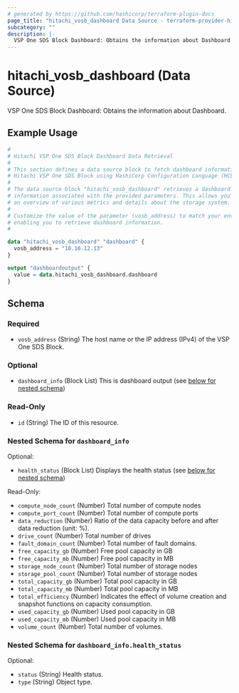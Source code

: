 ```yaml
---
# generated by https://github.com/hashicorp/terraform-plugin-docs
page_title: "hitachi_vosb_dashboard Data Source - terraform-provider-hitachi"
subcategory: ""
description: |-
  VSP One SDS Block Dashboard: Obtains the information about Dashboard.
---
```


# hitachi_vosb_dashboard (Data Source)

VSP One SDS Block Dashboard: Obtains the information about Dashboard.

## Example Usage

```terraform
#
# Hitachi VSP One SDS Block Dashboard Data Retrieval
#
# This section defines a data source block to fetch dashboard information from a
# Hitachi VSP One SDS Block using HashiCorp Configuration Language (HCL).
#
# The data source block "hitachi_vosb_dashboard" retrieves a dashboard of
# information associated with the provided parameters. This allows you to access
# an overview of various metrics and details about the storage system.
#
# Customize the value of the parameter (vosb_address) to match your environment,
# enabling you to retrieve dashboard information.
#

data "hitachi_vosb_dashboard" "dashboard" {
  vosb_address = "10.10.12.13"
}

output "dashboardoutput" {
  value = data.hitachi_vosb_dashboard.dashboard
}
```

<!-- schema generated by tfplugindocs -->
## Schema

### Required

- `vosb_address` (String) The host name or the IP address (IPv4) of the VSP One SDS Block.

### Optional

- `dashboard_info` (Block List) This is dashboard output (see [below for nested schema](#nestedblock--dashboard_info))

### Read-Only

- `id` (String) The ID of this resource.

<a id="nestedblock--dashboard_info"></a>
### Nested Schema for `dashboard_info`

Optional:

- `health_status` (Block List) Displays the health status (see [below for nested schema](#nestedblock--dashboard_info--health_status))

Read-Only:

- `compute_node_count` (Number) Total number of compute nodes
- `compute_port_count` (Number) Total number of compute ports
- `data_reduction` (Number) Ratio of the data capacity before and after data reduction (unit: %).
- `drive_count` (Number) Total number of drives
- `fault_domain_count` (Number) Total number of fault domains.
- `free_capacity_gb` (Number) Free pool capacity in GB
- `free_capacity_mb` (Number) Free pool capacity in MB
- `storage_node_count` (Number) Total number of storage nodes
- `storage_pool_count` (Number) Total number of storage nodes
- `total_capacity_gb` (Number) Total pool capacity in GB
- `total_capacity_mb` (Number) Total pool capacity in MB
- `total_efficiency` (Number) Indicates the effect of volume creation and snapshot functions on capacity consumption.
- `used_capacity_gb` (Number) Used pool capacity in GB
- `used_capacity_mb` (Number) Used pool capacity in MB
- `volume_count` (Number) Total number of volumes.

<a id="nestedblock--dashboard_info--health_status"></a>
### Nested Schema for `dashboard_info.health_status`

Optional:

- `status` (String) Health status.
- `type` (String) Object type.
